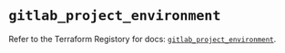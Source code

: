# `gitlab_project_environment`

Refer to the Terraform Registory for docs: [`gitlab_project_environment`](https://registry.terraform.io/providers/gitlabhq/gitlab/16.6.0/docs/resources/project_environment).
